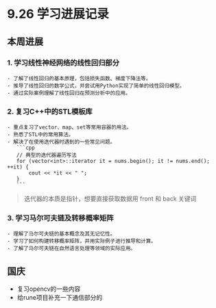 
# 9.26 学习进展记录

## 本周进展

### 1. 学习线性神经网络的线性回归部分
	- 了解了线性回归的基本原理，包括损失函数、梯度下降法等。
	- 推导了线性回归的数学公式，并尝试用Python实现了简单的线性回归模型。
	- 通过实际案例理解了线性回归在预测分析中的应用。

### 2. 复习C++中的STL模板库
	- 重点复习了vector、map、set等常用容器的用法。
	- 熟悉了STL中的常用算法。
	- 解决了在使用迭代器时遇到的一些常见问题。
	   ```cpp
	   // 典型的迭代器遍历写法
	   for (vector<int>::iterator it = nums.begin(); it != nums.end(); ++it) {
		   cout << *it << " ";
	   }
	   ```
>  迭代器的本质是指针，想要直接获取数据用 front 和 back 关键词
### 3. 学习马尔可夫链及转移概率矩阵
	- 理解了马尔可夫链的基本概念及其无记忆性。
	- 学习了如何构建转移概率矩阵，并用实际例子进行推导和计算。
	- 了解了马尔可夫链在自然语言处理等领域的实际应用。

## 国庆
- 复习opencv的一些内容
- 给rune项目补充一下通信部分的